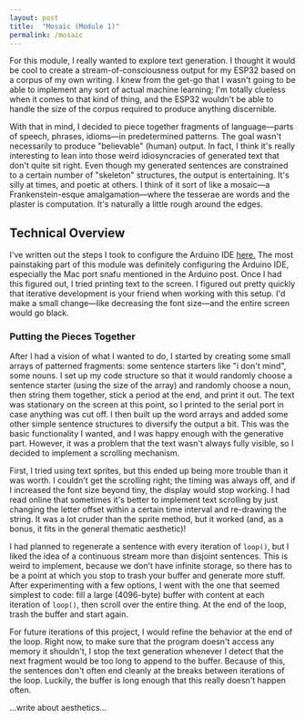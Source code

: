 ```yaml
---
layout: post
title:  "Mosaic (Module 1)"
permalink: /mosaic
---
```


For this module, I really wanted to explore text generation. I thought it would
be cool to create a stream-of-consciousness output for my ESP32 based on a
corpus of my own writing. I knew from the get-go that I wasn't going to be able
to implement any sort of actual machine learning; I'm totally clueless when it
comes to that kind of thing, and the ESP32 wouldn't be able to handle the size
of the corpus required to produce anything discernible.

With that in mind, I decided to piece together fragments of language—parts of
speech, phrases, idioms—in predetermined patterns. The goal wasn't necessarily
to produce "believable" (human) output. In fact, I think it's really
interesting to lean into those weird idiosyncracies of generated text that
don't quite sit right. Even though my generated sentences are constrained to a
certain number of "skeleton" structures, the output is entertaining. It's silly
at times, and poetic at others. I think of it sort of like a mosaic—a
Frankenstein-esque amalgamation—where the tesserae are words and the plaster is
computation. It's naturally a little rough around the edges.

## Technical Overview

I've written out the steps I took to configure the Arduino IDE
[here.](/3930/arduino) The most painstaking part of this module was definitely
configuring the Arduino IDE, especially the Mac port snafu mentioned in the
Arduino post. Once I had this figured out, I tried printing text to the screen.
I figured out pretty quickly that iterative development is your friend when
working with this setup. I'd make a small change—like decreasing the font
size—and the entire screen would go black.

### Putting the Pieces Together

After I had a vision of what I wanted to do, I started by creating some small
arrays of patterned fragments: some sentence starters like "i don't mind",
some nouns. I set up my code structure so that it would randomly choose a
sentence starter (using the size of the array) and randomly choose a noun,
then string them together, stick a period at the end, and print it out. The
text was stationary on the screen at this point, so I printed to the serial
port in case anything was cut off. I then built up the word arrays and added
some other simple sentence structures to diversify the output a bit. This was
the basic functionality I wanted, and I was happy enough with the generative
part. However, it was a problem that the text wasn't always fully visible, so
I decided to implement a scrolling mechanism.

First, I tried using text sprites, but this ended up being more trouble than it
was worth. I couldn't get the scrolling right; the timing was always off, and
if I increased the font size beyond tiny, the display would stop working. I had
read online that sometimes it's better to implement text scrolling by just
changing the letter offset within a certain time interval and re-drawing the
string. It was a lot cruder than the sprite method, but it worked (and, as a
bonus, it fits in the general thematic aesthetic)!

I had planned to regenerate a sentence with every iteration of `loop()`, but I
liked the idea of a continuous stream more than disjoint sentences. This is
weird to implement, because we don't have infinite storage, so there has to be
a point at which you stop to trash your buffer and generate more stuff. After
experimenting with a few options, I went with the one that seemed simplest to
code: fill a large (4096-byte) buffer with content at each iteration of
`loop()`, then scroll over the entire thing. At the end of the loop, trash the
buffer and start again.

For future iterations of this project, I would refine the behavior at the end
of the loop. Right now, to make sure that the program doesn't access any
memory it shouldn't, I stop the text generation whenever I detect that the next
fragment would be too long to append to the buffer. Because of this, the
sentences don't often end cleanly at the breaks between iterations of the loop.
Luckily, the buffer is long enough that this really doesn't happen often.

...write about aesthetics...
